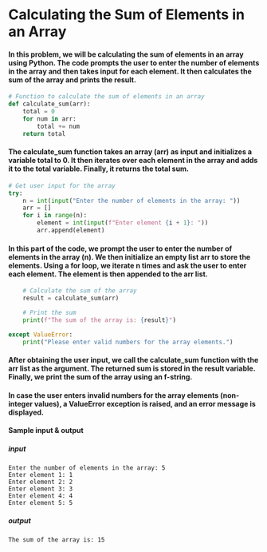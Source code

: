 # Calculating the Sum of Elements in an Array
#### In this problem, we will be calculating the sum of elements in an array using Python. The code prompts the user to enter the number of elements in the array and then takes input for each element. It then calculates the sum of the array and prints the result.

```python
# Function to calculate the sum of elements in an array
def calculate_sum(arr):
    total = 0
    for num in arr:
        total += num
    return total
```
#### The calculate_sum function takes an array (arr) as input and initializes a variable total to 0. It then iterates over each element in the array and adds it to the total variable. Finally, it returns the total sum.

```python
# Get user input for the array
try:
    n = int(input("Enter the number of elements in the array: "))
    arr = []
    for i in range(n):
        element = int(input(f"Enter element {i + 1}: "))
        arr.append(element)
```
#### In this part of the code, we prompt the user to enter the number of elements in the array (n). We then initialize an empty list arr to store the elements. Using a for loop, we iterate n times and ask the user to enter each element. The element is then appended to the arr list.

```python
    # Calculate the sum of the array
    result = calculate_sum(arr)

    # Print the sum
    print(f"The sum of the array is: {result}")

except ValueError:
    print("Please enter valid numbers for the array elements.")
```
#### After obtaining the user input, we call the calculate_sum function with the arr list as the argument. The returned sum is stored in the result variable. Finally, we print the sum of the array using an f-string.

#### In case the user enters invalid numbers for the array elements (non-integer values), a ValueError exception is raised, and an error message is displayed.

#### Sample input & output
##### input
```
Enter the number of elements in the array: 5
Enter element 1: 1
Enter element 2: 2
Enter element 3: 3
Enter element 4: 4
Enter element 5: 5
```
##### output
```
The sum of the array is: 15
```